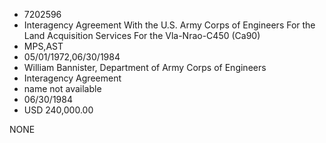 * 7202596
* Interagency Agreement With the U.S. Army Corps of Engineers For the Land Acquisition Services For the Vla-Nrao-C450     (Ca90)
* MPS,AST
* 05/01/1972,06/30/1984
* William Bannister, Department of Army Corps of Engineers
* Interagency Agreement
*   name not available
* 06/30/1984
* USD 240,000.00

NONE